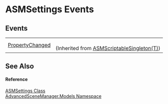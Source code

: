 # ASMSettings Events




## Events
<table>
<tr>
<td><a href="E_AdvancedSceneManager_Utility_ASMScriptableSingleton_1_PropertyChanged">PropertyChanged</a></td>
<td><br />(Inherited from <a href="T_AdvancedSceneManager_Utility_ASMScriptableSingleton_1">ASMScriptableSingleton(T)</a>)</td></tr>
</table>

## See Also


#### Reference
<a href="T_AdvancedSceneManager_Models_ASMSettings">ASMSettings Class</a>  
<a href="N_AdvancedSceneManager_Models">AdvancedSceneManager.Models Namespace</a>  

